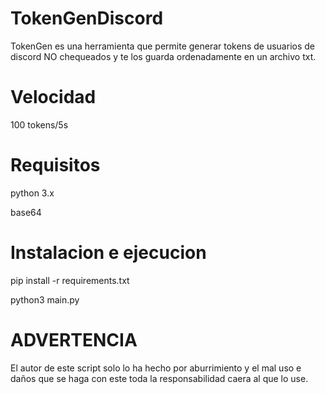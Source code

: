 # TokenGenDiscord
TokenGen es una herramienta que permite generar tokens de usuarios de discord NO chequeados y te los guarda ordenadamente en un archivo txt.

# Velocidad
100 tokens/5s

# Requisitos

python 3.x

base64

# Instalacion e ejecucion

pip install -r requirements.txt

python3 main.py

# ADVERTENCIA

El autor de este script solo lo ha hecho por aburrimiento y el mal uso e daños que se haga con este toda la responsabilidad caera al que lo use.
